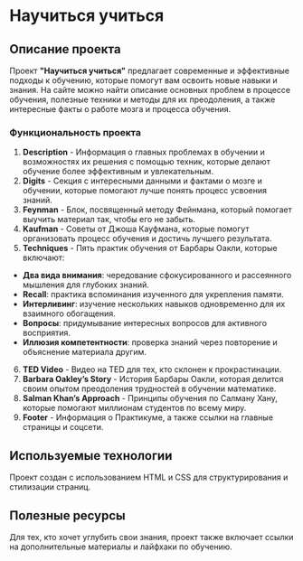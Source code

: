 # Научиться учиться

## Описание проекта
Проект **"Научиться учиться"** предлагает современные и эффективные подходы к обучению, которые помогут вам освоить новые навыки и знания. На сайте можно найти описание основных проблем в процессе обучения, полезные техники и методы для их преодоления, а также интересные факты о работе мозга и процесса обучения.

### Функциональность проекта
1. **Description** - Информация о главных проблемах в обучении и возможностях их решения с помощью техник, которые делают обучение более эффективным и увлекательным.
2. **Digits** - Секция с интересными данными и фактами о мозге и обучении, которые помогают лучше понять процесс усвоения знаний.
3. **Feynman** - Блок, посвященный методу Фейнмана, который помогает выучить материал так, чтобы его не забыть.
4. **Kaufman** - Советы от Джоша Кауфмана, которые помогут организовать процесс обучения и достичь лучшего результата.
5. **Techniques** - Пять практик обучения от Барбары Оакли, которые включают:
  - **Два вида внимания**: чередование сфокусированного и рассеянного мышления для глубоких знаний.
  - **Recall**: практика вспоминания изученного для укрепления памяти.
  - **Интерливинг**: изучение нескольких навыков одновременно для их взаимного обогащения.
  - **Вопросы**: придумывание интересных вопросов для активного восприятия.
  - **Иллюзия компетентности**: проверка знаний через повторение и объяснение материала другим.
6. **TED Video** - Видео на TED для тех, кто склонен к прокрастинации.
7. **Barbara Oakley’s Story** - История Барбары Оакли, которая делится своим опытом преодоления трудностей в обучении математике.
8. **Salman Khan’s Approach** - Принципы обучения по Салману Хану, которые помогают миллионам студентов по всему миру.
9. **Footer** - Информация о Практикуме, а также ссылки на главные страницы и соцсети.

## Используемые технологии
Проект создан с использованием HTML и CSS для структурирования и стилизации страниц.

## Полезные ресурсы
Для тех, кто хочет углубить свои знания, проект также включает ссылки на дополнительные материалы и лайфхаки по обучению.
